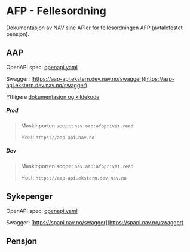 # AFP - Fellesordning
Dokumentasjon av NAV sine APIer for fellesordningen AFP (avtalefestet pensjon).

## AAP
OpenAPI spec: [openapi.yaml](https://aap-api.ekstern.dev.nav.no/swagger/openapi.yaml) 

Swagger: [https://aap-api.ekstern.dev.nav.no/swagger](https://aap-api.ekstern.dev.nav.no/swagger)

Yttligere [dokumentasjon og kildekode](https://github.com/navikt/aap-api)

##### Prod
> Maskinporten scope: `nav:aap:afpprivat.read`
> 
> Host: `https://aap-api.nav.no`

##### Dev
> Maskinporten scope: `nav:aap:afpprivat.read`
>
> Host: `https://aap-api.ekstern.dev.nav.no`

## Sykepenger
OpenAPI spec: [openapi.yaml](https://spapi.nav.no/swagger/openapi.yml) 

Swagger: [https://spapi.nav.no/swagger](https://spapi.nav.no/swagger)

## Pensjon

